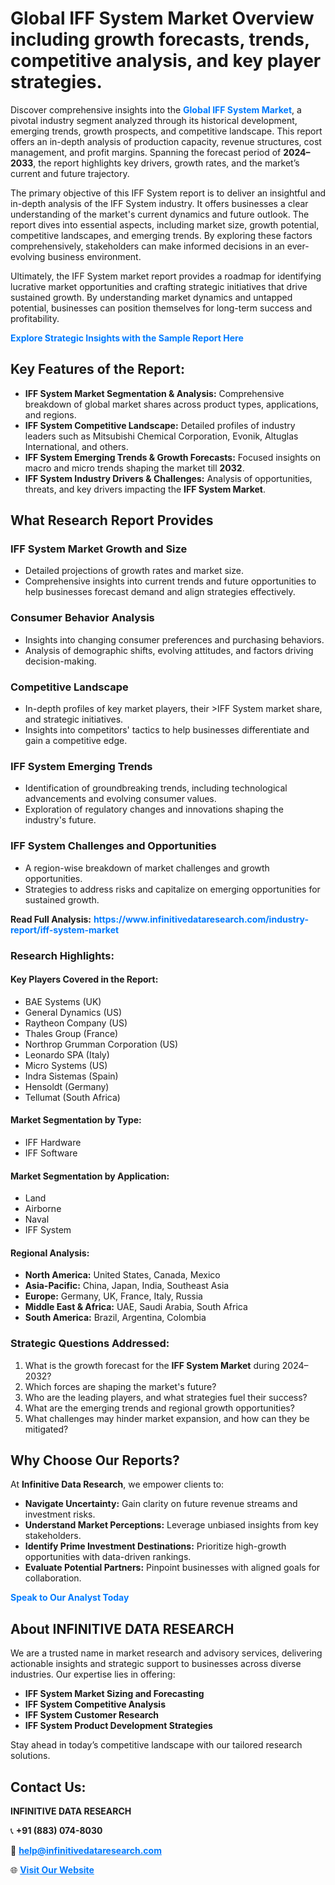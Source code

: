 <h1>Global IFF System Market Overview including growth forecasts, trends, competitive analysis, and key player strategies.</h1>
<p>
Discover comprehensive insights into the 
<a href="https://www.infinitivedataresearch.com/industry-report/iff-system-market" rel="dofollow" style="color: #007BFF; text-decoration: none;"><strong>Global IFF System Market</strong></a>, a pivotal industry segment analyzed through its historical development, emerging trends, growth prospects, and competitive landscape. This report offers an in-depth analysis of production capacity, revenue structures, cost management, and profit margins. Spanning the forecast period of <strong>2024–2033</strong>, the report highlights key drivers, growth rates, and the market’s current and future trajectory.
</p>
<p>
The primary objective of this IFF System report is to deliver an insightful and in-depth analysis of the IFF System industry. It offers businesses a clear understanding of the market's current dynamics and future outlook. The report dives into essential aspects, including market size, growth potential, competitive landscapes, and emerging trends. By exploring these factors comprehensively, stakeholders can make informed decisions in an ever-evolving business environment.
</p>
<p>
Ultimately, the IFF System market report provides a roadmap for identifying lucrative market opportunities and crafting strategic initiatives that drive sustained growth. By understanding market dynamics and untapped potential, businesses can position themselves for long-term success and profitability.
</p>
<p>
<a href="https://www.infinitivedataresearch.com/request-sample/reportId=102948" style="color: #007BFF; text-decoration: none;"><strong>Explore Strategic Insights with the Sample Report Here</strong></a>
</p>

<h2>Key Features of the Report:</h2>
<ul>
<li><strong>IFF System Market Segmentation & Analysis:</strong> Comprehensive breakdown of global market shares across product types, applications, and regions.</li>
<li><strong>IFF System Competitive Landscape:</strong> Detailed profiles of industry leaders such as Mitsubishi Chemical Corporation, Evonik, Altuglas International, and others.</li>
<li><strong>IFF System Emerging Trends & Growth Forecasts:</strong> Focused insights on macro and micro trends shaping the market till <strong>2032</strong>.</li>
<li><strong>IFF System Industry Drivers & Challenges:</strong> Analysis of opportunities, threats, and key drivers impacting the <strong>IFF System Market</strong>.</li>
</ul>

<h2>What Research Report Provides</h2>
<h3>IFF System Market Growth and Size</h3>
<ul>
<li>Detailed projections of growth rates and market size.</li>
<li>Comprehensive insights into current trends and future opportunities to help businesses forecast demand and align strategies effectively.</li>
</ul>

<h3>Consumer Behavior Analysis</h3>
<ul>
<li>Insights into changing consumer preferences and purchasing behaviors.</li>
<li>Analysis of demographic shifts, evolving attitudes, and factors driving decision-making.</li>
</ul>

<h3>Competitive Landscape</h3>
<ul>
<li>In-depth profiles of key market players, their >IFF System market share, and strategic initiatives.</li>
<li>Insights into competitors' tactics to help businesses differentiate and gain a competitive edge.</li>
</ul>

<h3>IFF System Emerging Trends</h3>
<ul>
<li>Identification of groundbreaking trends, including technological advancements and evolving consumer values.</li>
<li>Exploration of regulatory changes and innovations shaping the industry's future.</li>
</ul>

<h3>IFF System Challenges and Opportunities</h3>
<ul>
<li>A region-wise breakdown of market challenges and growth opportunities.</li>
<li>Strategies to address risks and capitalize on emerging opportunities for sustained growth.</li>
</ul>
<p><strong>Read Full Analysis:</strong> <a href="https://www.infinitivedataresearch.com/industry-report/iff-system-market" rel="dofollow" style="color: #007BFF; text-decoration: none;"><strong>https://www.infinitivedataresearch.com/industry-report/iff-system-market</strong></a></p>
<h3>Research Highlights:</h3>
<h4>Key Players Covered in the Report:</h4>
<ul><li>BAE Systems (UK)</li><li>General Dynamics (US)</li><li>Raytheon Company (US)</li><li>Thales Group (France)</li><li>Northrop Grumman Corporation (US)</li><li>Leonardo SPA (Italy)</li><li>Micro Systems (US)</li><li>Indra Sistemas (Spain)</li><li>Hensoldt (Germany)</li><li>Tellumat (South Africa)</li></ul>
<h4>Market Segmentation by Type:</h4>
<ul><li>IFF Hardware</li><li>IFF Software</li></ul>
<h4>Market Segmentation by Application:</h4>
<ul><li>Land</li><li>Airborne</li><li>Naval</li><li>IFF System</li></ul>

<h4>Regional Analysis:</h4>
<ul>
<li><strong>North America:</strong> United States, Canada, Mexico</li>
<li><strong>Asia-Pacific:</strong> China, Japan, India, Southeast Asia</li>
<li><strong>Europe:</strong> Germany, UK, France, Italy, Russia</li>
<li><strong>Middle East & Africa:</strong> UAE, Saudi Arabia, South Africa</li>
<li><strong>South America:</strong> Brazil, Argentina, Colombia</li>
</ul>

<h3>Strategic Questions Addressed:</h3>
<ol>
<li>What is the growth forecast for the <strong>IFF System Market</strong> during 2024–2032?</li>
<li>Which forces are shaping the market's future?</li>
<li>Who are the leading players, and what strategies fuel their success?</li>
<li>What are the emerging trends and regional growth opportunities?</li>
<li>What challenges may hinder market expansion, and how can they be mitigated?</li>
</ol>

<h2>Why Choose Our Reports?</h2>
<p>At <strong>Infinitive Data Research</strong>, we empower clients to:</p>
<ul>
<li><strong>Navigate Uncertainty:</strong> Gain clarity on future revenue streams and investment risks.</li>
<li><strong>Understand Market Perceptions:</strong> Leverage unbiased insights from key stakeholders.</li>
<li><strong>Identify Prime Investment Destinations:</strong> Prioritize high-growth opportunities with data-driven rankings.</li>
<li><strong>Evaluate Potential Partners:</strong> Pinpoint businesses with aligned goals for collaboration.</li>
</ul>
<p><a href="https://www.infinitivedataresearch.com/industry-report/iff-system-market" rel="dofollow" style="color: #007BFF; text-decoration: none;"><strong>Speak to Our Analyst Today</strong></a></p>

<h2>About INFINITIVE DATA RESEARCH</h2>
<p>We are a trusted name in market research and advisory services, delivering actionable insights and strategic support to businesses across diverse industries. Our expertise lies in offering:</p>
<ul>
<li><strong>IFF System Market Sizing and Forecasting</strong></li>
<li><strong>IFF System Competitive Analysis</strong></li>
<li><strong>IFF System Customer Research</strong></li>
<li><strong>IFF System Product Development Strategies</strong></li>
</ul>
<p>Stay ahead in today’s competitive landscape with our tailored research solutions.</p>

<h2>Contact Us:</h2>
<p><strong>INFINITIVE DATA RESEARCH</strong></p>
<p>📞 <strong>+91 (883) 074-8030</strong></p>
<p>📧 <strong><a href="mailto:help@infinitivedataresearch.com" style="color: #007BFF;">help@infinitivedataresearch.com</a></strong></p>
<p>🌐 <strong><a href="https://www.infinitivedataresearch.com" rel="dofollow" style="color: #007BFF;">Visit Our Website</a></strong></p>